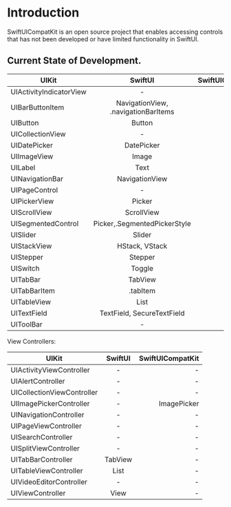 # Introduction
SwiftUICompatKit is an open source project that enables accessing controls that has not been developed or have limited functionality in SwiftUI.


## Current State of Development.

| UIKit        | SwiftUI           | SwiftUICompatKit  |
| ------------- |:-------------:| -----:|
| UIActivityIndicatorView     | - | - |
|UIBarButtonItem | NavigationView, .navigationBarItems| - |
|UIButton | Button| - |
|UICollectionView | - | - |
|UIDatePicker | DatePicker| - |
|UIImageView | Image | - |
|UILabel | Text | - |
|UINavigationBar | NavigationView| - |
|UIPageControl | - | - |
|UIPickerView | Picker | - |
|UIScrollView | ScrollView | - |
|UISegmentedControl | Picker,.SegmentedPickerStyle| - |
|UISlider | Slider | - |
|UIStackView | HStack, VStack | - |
|UIStepper | Stepper | - |
|UISwitch | Toggle | - |
|UITabBar | TabView | - |
|UITabBarItem | .tabItem | - |
|UITableView | List| - |
|UITextField | TextField, SecureTextField| - |
|UIToolBar | - | - |

View Controllers:

| UIKit        | SwiftUI           | SwiftUICompatKit  |
| ------------- |:-------------:| -----:|
|UIActivityViewController | - | - |
|UIAlertController | - | - |
|UICollectionViewController | - | - |
|UIImagePickerController | - | ImagePicker |
|UINavigationController | - | - |
|UIPageViewController | - | - |
|UISearchController | - | - |
|UISplitViewController | - | - |
|UITabBarController | TabView  | - |
|UITableViewController | List  | - |
|UIVideoEditorController | - | - |
|UIViewController | View  | - |